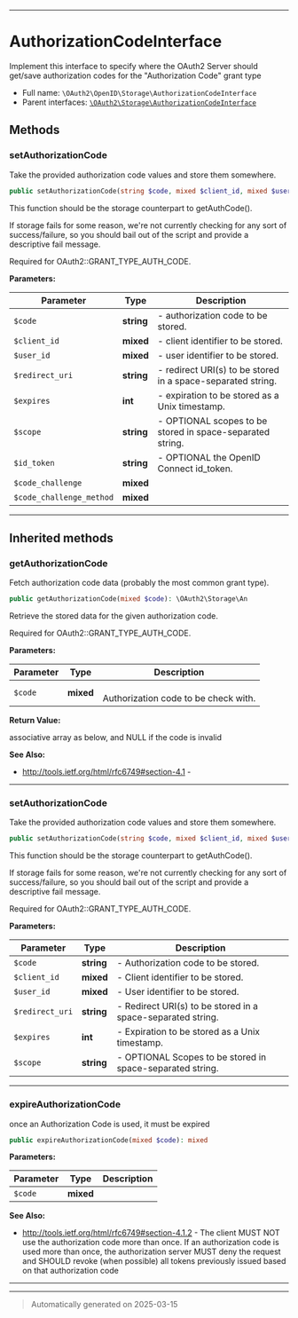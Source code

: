 ***

# AuthorizationCodeInterface

Implement this interface to specify where the OAuth2 Server
should get/save authorization codes for the "Authorization Code"
grant type



* Full name: `\OAuth2\OpenID\Storage\AuthorizationCodeInterface`
* Parent interfaces: [`\OAuth2\Storage\AuthorizationCodeInterface`](../../Storage/AuthorizationCodeInterface.md)


## Methods


### setAuthorizationCode

Take the provided authorization code values and store them somewhere.

```php
public setAuthorizationCode(string $code, mixed $client_id, mixed $user_id, string $redirect_uri, int $expires, string $scope = null, string $id_token = null, mixed $code_challenge = null, mixed $code_challenge_method = null): mixed
```

This function should be the storage counterpart to getAuthCode().

If storage fails for some reason, we're not currently checking for
any sort of success/failure, so you should bail out of the script
and provide a descriptive fail message.

Required for OAuth2::GRANT_TYPE_AUTH_CODE.






**Parameters:**

| Parameter | Type | Description |
|-----------|------|-------------|
| `$code` | **string** | - authorization code to be stored. |
| `$client_id` | **mixed** | - client identifier to be stored. |
| `$user_id` | **mixed** | - user identifier to be stored. |
| `$redirect_uri` | **string** | - redirect URI(s) to be stored in a space-separated string. |
| `$expires` | **int** | - expiration to be stored as a Unix timestamp. |
| `$scope` | **string** | - OPTIONAL scopes to be stored in space-separated string. |
| `$id_token` | **string** | - OPTIONAL the OpenID Connect id_token. |
| `$code_challenge` | **mixed** |  |
| `$code_challenge_method` | **mixed** |  |





***


## Inherited methods


### getAuthorizationCode

Fetch authorization code data (probably the most common grant type).

```php
public getAuthorizationCode(mixed $code): \OAuth2\Storage\An
```

Retrieve the stored data for the given authorization code.

Required for OAuth2::GRANT_TYPE_AUTH_CODE.






**Parameters:**

| Parameter | Type | Description |
|-----------|------|-------------|
| `$code` | **mixed** | <br />Authorization code to be check with. |


**Return Value:**

associative array as below, and NULL if the code is invalid




**See Also:**

* http://tools.ietf.org/html/rfc6749#section-4.1 - 

***

### setAuthorizationCode

Take the provided authorization code values and store them somewhere.

```php
public setAuthorizationCode(string $code, mixed $client_id, mixed $user_id, string $redirect_uri, int $expires, string $scope = null): mixed
```

This function should be the storage counterpart to getAuthCode().

If storage fails for some reason, we're not currently checking for
any sort of success/failure, so you should bail out of the script
and provide a descriptive fail message.

Required for OAuth2::GRANT_TYPE_AUTH_CODE.






**Parameters:**

| Parameter | Type | Description |
|-----------|------|-------------|
| `$code` | **string** | - Authorization code to be stored. |
| `$client_id` | **mixed** | - Client identifier to be stored. |
| `$user_id` | **mixed** | - User identifier to be stored. |
| `$redirect_uri` | **string** | - Redirect URI(s) to be stored in a space-separated string. |
| `$expires` | **int** | - Expiration to be stored as a Unix timestamp. |
| `$scope` | **string** | - OPTIONAL Scopes to be stored in space-separated string. |





***

### expireAuthorizationCode

once an Authorization Code is used, it must be expired

```php
public expireAuthorizationCode(mixed $code): mixed
```








**Parameters:**

| Parameter | Type | Description |
|-----------|------|-------------|
| `$code` | **mixed** |  |





**See Also:**

* http://tools.ietf.org/html/rfc6749#section-4.1.2 - The client MUST NOT use the authorization code
more than once.  If an authorization code is used more than
once, the authorization server MUST deny the request and SHOULD
revoke (when possible) all tokens previously issued based on
that authorization code

***


***
> Automatically generated on 2025-03-15
